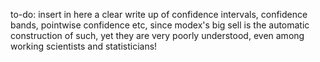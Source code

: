 to-do: insert in here a clear write up of confidence intervals, confidence bands, pointwise confidence etc, since modex's big sell is the automatic construction of such, yet they are very poorly understood, even among working scientists and statisticians!